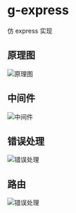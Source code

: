 # g-express

仿 express 实现

## 原理图

![原理图]('./examples/img/schematicDiagram.png')

## 中间件

![中间件]('./examples/img/middleware.png)

## 错误处理

![错误处理]('./examples/img/error.png)

## 路由

![错误处理]('./examples/img/router.png)
